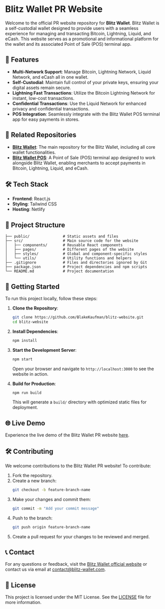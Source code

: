 
# Blitz Wallet PR Website

Welcome to the official PR website repository for **Blitz Wallet**. Blitz Wallet is a self-custodial wallet designed to provide users with a seamless experience for managing and transacting Bitcoin, Lightning, Liquid, and eCash. This website serves as a promotional and informational platform for the wallet and its associated Point of Sale (POS) terminal app.

## 🌟 Features

- **Multi-Network Support**: Manage Bitcoin, Lightning Network, Liquid Network, and eCash all in one wallet.
- **Self-Custodial**: Maintain full control of your private keys, ensuring your digital assets remain secure.
- **Lightning Fast Transactions**: Utilize the Bitcoin Lightning Network for instant, low-cost transactions.
- **Confidential Transactions**: Use the Liquid Network for enhanced privacy and confidential transactions.
- **POS Integration**: Seamlessly integrate with the Blitz Wallet POS terminal app for easy payments in stores.

## 🔗 Related Repositories

- **[Blitz Wallet](https://github.com/BlakeKaufman/BlitzWallet)**: The main repository for the Blitz Wallet, including all core wallet functionalities.
- **[Blitz Wallet POS](https://github.com/BlakeKaufman/blitz-wallet-pos)**: A Point of Sale (POS) terminal app designed to work alongside Blitz Wallet, enabling merchants to accept payments in Bitcoin, Lightning, Liquid, and eCash.

## 🛠️ Tech Stack

- **Frontend**: React.js
- **Styling**: Tailwind CSS
- **Hosting**: Netlify

## 📂 Project Structure

```plaintext
├── public/               # Static assets and files
├── src/                  # Main source code for the website
│   ├── components/       # Reusable React components
│   ├── pages/            # Different pages of the website
│   ├── styles/           # Global and component-specific styles
│   └── utils/            # Utility functions and helpers
├── .gitignore            # Files and directories ignored by Git
├── package.json          # Project dependencies and npm scripts
└── README.md             # Project documentation
```

## 🚀 Getting Started

To run this project locally, follow these steps:

1. **Clone the Repository**:
   ```bash
   git clone https://github.com/BlakeKaufman/blitz-website.git
   cd blitz-website
   ```

2. **Install Dependencies**:
   ```bash
   npm install
   ```

3. **Start the Development Server**:
   ```bash
   npm start
   ```
   Open your browser and navigate to `http://localhost:3000` to see the website in action.

4. **Build for Production**:
   ```bash
   npm run build
   ```
   This will generate a `build/` directory with optimized static files for deployment.

## 🌐 Live Demo

Experience the live demo of the Blitz Wallet PR website [here](https://your-live-demo-link.com).

## 🛠️ Contributing

We welcome contributions to the Blitz Wallet PR website! To contribute:

1. Fork the repository.
2. Create a new branch:
   ```bash
   git checkout -b feature-branch-name
   ```
3. Make your changes and commit them:
   ```bash
   git commit -m "Add your commit message"
   ```
4. Push to the branch:
   ```bash
   git push origin feature-branch-name
   ```
5. Create a pull request for your changes to be reviewed and merged.

## 📞 Contact

For any questions or feedback, visit the [Blitz Wallet official website](https://blitz-wallet.com) or contact us via email at [contact@blitz-wallet.com](mailto:contact@blitz-wallet.com).

## 📜 License

This project is licensed under the MIT License. See the [LICENSE](LICENSE) file for more information.
